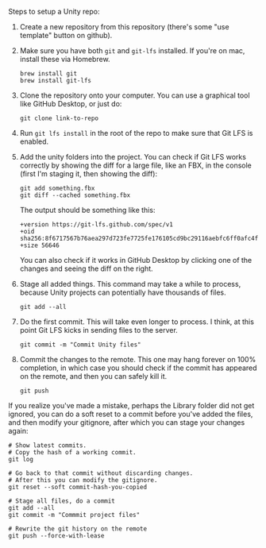 Steps to setup a Unity repo:

1. Create a new repository from this repository (there's some "use template" button on github).

2. Make sure you have both `git` and `git-lfs` installed. If you're on mac, install these via Homebrew.
   ```
   brew install git
   brew install git-lfs
   ```

3. Clone the repository onto your computer. You can use a graphical tool like GitHub Desktop, or just do:
   ```
   git clone link-to-repo
   ```

4. Run `git lfs install` in the root of the repo to make sure that Git LFS is enabled.
   
5. Add the unity folders into the project.
   You can check if Git LFS works correctly by showing the diff for a large file, like an FBX, in the console (first I'm staging it, then showing the diff):
   ```
   git add something.fbx
   git diff --cached something.fbx
   ```
      The output should be something like this:
   ```
   +version https://git-lfs.github.com/spec/v1
   +oid sha256:8f6717567b76aea297d723fe7725fe176105cd9bc29116aebfc6ff0afc4f929b
   +size 56646
   ```
   You can also check if it works in GitHub Desktop by clicking one of the changes and seeing the diff on the right.

5. Stage all added things. This command may take a while to process, because Unity projects can potentially have thousands of files.
   ```
   git add --all
   ```

6. Do the first commit. This will take even longer to process. I think, at this point Git LFS kicks in sending files to the server.
   ```
   git commit -m "Commit Unity files"
   ```

7. Commit the changes to the remote. This one may hang forever on 100% completion, in which case you should check if the commit has appeared on the remote, and then you can safely kill it.
   ```
   git push
   ```


If you realize you've made a mistake, perhaps the Library folder did not get ignored, you can do a soft reset to a commit before you've added the files, and then modify your gitignore, after which you can stage your changes again:
```
# Show latest commits.
# Copy the hash of a working commit.
git log

# Go back to that commit without discarding changes.
# After this you can modify the gitignore.
git reset --soft commit-hash-you-copied

# Stage all files, do a commit
git add --all
git commit -m "Commmit project files"

# Rewrite the git history on the remote
git push --force-with-lease
```
